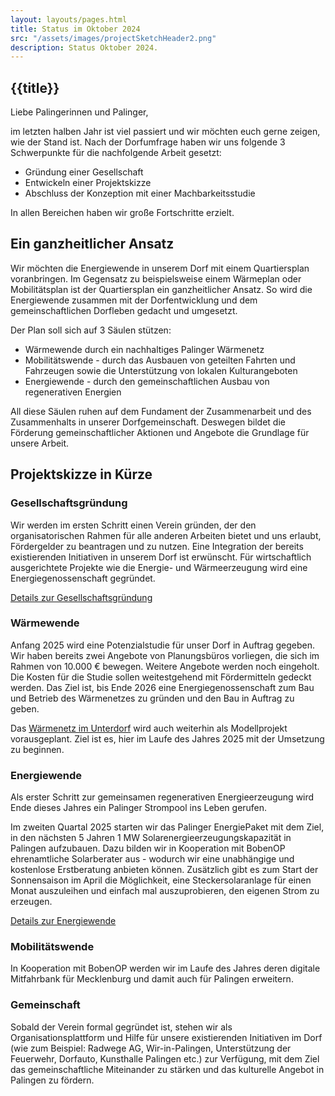 ```yaml
---
layout: layouts/pages.html
title: Status im Oktober 2024
src: "/assets/images/projectSketchHeader2.png"
description: Status Oktober 2024.
---
```


## {{title}}

Liebe Palingerinnen und Palinger,

im letzten halben Jahr ist viel passiert und wir möchten euch gerne zeigen, wie der Stand ist. 
Nach der Dorfumfrage haben wir uns folgende 3 Schwerpunkte für die nachfolgende Arbeit gesetzt:

* Gründung einer Gesellschaft
* Entwickeln einer Projektskizze
* Abschluss der Konzeption mit einer Machbarkeitsstudie

In allen Bereichen haben wir große Fortschritte erzielt.

## Ein ganzheitlicher Ansatz

Wir möchten die Energiewende in unserem Dorf mit einem Quartiersplan voranbringen. 
Im Gegensatz zu beispielsweise einem Wärmeplan oder Mobilitätsplan ist der Quartiersplan ein ganzheitlicher Ansatz. So wird die Energiewende zusammen mit der Dorfentwicklung und dem gemeinschaftlichen Dorfleben gedacht und umgesetzt.

Der Plan soll sich auf 3 Säulen stützen:
* Wärmewende durch ein nachhaltiges Palinger Wärmenetz
* Mobilitätswende - durch das Ausbauen von geteilten Fahrten und Fahrzeugen sowie die Unterstützung von lokalen Kulturangeboten
* Energiewende - durch den gemeinschaftlichen Ausbau von regenerativen Energien

All diese Säulen ruhen auf dem Fundament der Zusammenarbeit und des Zusammenhalts in unserer Dorfgemeinschaft. Deswegen bildet die Förderung gemeinschaftlicher Aktionen und Angebote die Grundlage für unsere Arbeit.

## Projektskizze in Kürze 

### Gesellschaftsgründung

Wir werden im ersten Schritt einen Verein gründen, der den organisatorischen Rahmen für alle anderen Arbeiten bietet und uns erlaubt, Fördergelder zu beantragen und zu nutzen. 
Eine Integration der bereits existierenden Initiativen in unserem Dorf ist erwünscht. Für wirtschaftlich ausgerichtete Projekte wie die Energie- und Wärmeerzeugung wird eine Energiegenossenschaft gegründet.

[Details zur Gesellschaftsgründung](/pages/details_organisation_founding)

### Wärmewende

Anfang 2025 wird eine Potenzialstudie für unser Dorf in Auftrag gegeben. Wir haben bereits zwei Angebote von Planungsbüros vorliegen, die sich im Rahmen von 10.000 € bewegen. Weitere Angebote werden noch eingeholt. 
Die Kosten für die Studie sollen weitestgehend mit Fördermitteln gedeckt werden. 
Das Ziel ist, bis Ende 2026 eine Energiegenossenschaft zum Bau und Betrieb des Wärmenetzes zu gründen und den Bau in Auftrag zu geben.

Das [Wärmenetz im Unterdorf](/pages/projectSketch_heatingNetworkA1) wird auch weiterhin als Modellprojekt vorausgeplant. Ziel ist es, hier im Laufe des Jahres 2025 mit der Umsetzung zu beginnen.

### Energiewende

Als erster Schritt zur gemeinsamen regenerativen Energieerzeugung wird Ende dieses Jahres ein Palinger Strompool ins Leben gerufen.

Im zweiten Quartal 2025 starten wir das Palinger EnergiePaket mit dem Ziel, in den nächsten 5 Jahren 1 MW Solarenergieerzeugungskapazität in Palingen aufzubauen. Dazu bilden wir in Kooperation mit BobenOP ehrenamtliche Solarberater aus - wodurch wir eine unabhängige und kostenlose Erstberatung anbieten können. Zusätzlich gibt es zum Start der Sonnensaison im April die Möglichkeit, eine Steckersolaranlage für einen Monat auszuleihen und einfach mal auszuprobieren, den eigenen Strom zu erzeugen.

[Details zur Energiewende](/pages/energy_production_detail)

### Mobilitätswende

In Kooperation mit BobenOP werden wir im Laufe des Jahres deren digitale Mitfahrbank für Mecklenburg und damit auch für Palingen erweitern. 

### Gemeinschaft

Sobald der Verein formal gegründet ist, stehen wir als Organisationsplattform und Hilfe für unsere existierenden Initiativen im Dorf (wie zum Beispiel: Radwege AG, Wir-in-Palingen, Unterstützung der Feuerwehr, Dorfauto, Kunsthalle Palingen etc.) zur Verfügung, mit dem Ziel das gemeinschaftliche Miteinander zu stärken und das kulturelle Angebot in Palingen zu fördern.



